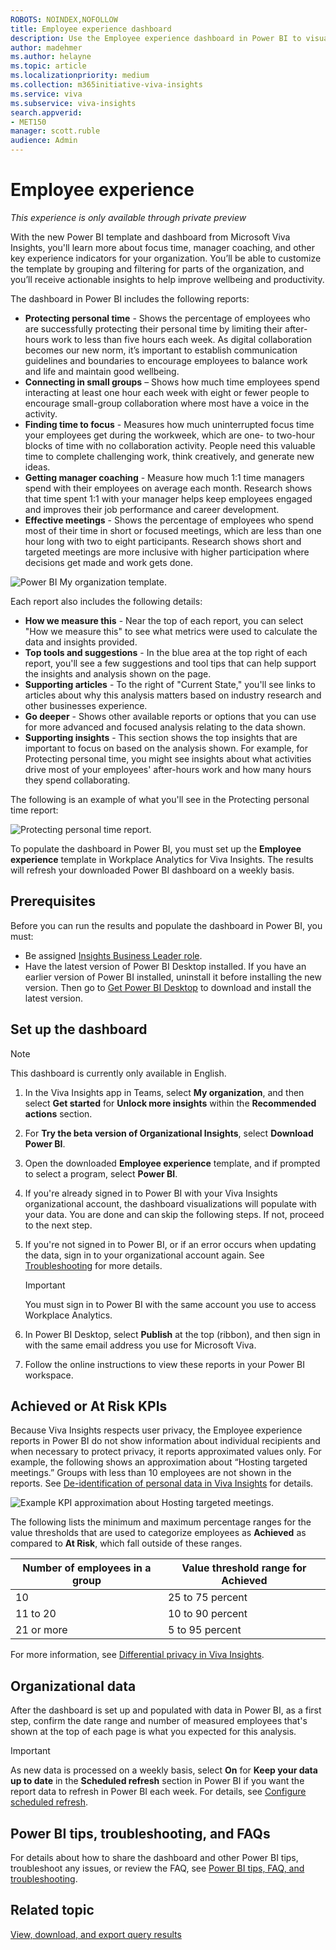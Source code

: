 ```yaml
---
ROBOTS: NOINDEX,NOFOLLOW
title: Employee experience dashboard
description: Use the Employee experience dashboard in Power BI to visualize predefined data from Microsoft Viva Insights
author: madehmer
ms.author: helayne
ms.topic: article
ms.localizationpriority: medium
ms.collection: m365initiative-viva-insights 
ms.service: viva 
ms.subservice: viva-insights 
search.appverid: 
- MET150 
manager: scott.ruble
audience: Admin
---
```


# Employee experience

*This experience is only available through private preview*

With the new Power BI template and dashboard from Microsoft Viva Insights, you'll learn more about focus time, manager coaching, and other key experience indicators for your organization. You’ll be able to customize the template by grouping and filtering for parts of the organization, and you’ll receive actionable insights to help improve wellbeing and productivity.

The dashboard in Power BI includes the following reports:

* **Protecting personal time** - Shows the percentage of employees who are successfully protecting their personal time by limiting their after-hours work to less than five hours each week. As digital collaboration becomes our new norm, it’s important to establish communication guidelines and boundaries to encourage employees to balance work and life and maintain good wellbeing.
* **Connecting in small groups** – Shows how much time employees spend interacting at least one hour each week with eight or fewer people to encourage small-group collaboration where most have a voice in the activity.
* **Finding time to focus** - Measures how much uninterrupted focus time your employees get during the workweek, which are one- to two-hour blocks of time with no collaboration activity. People need this valuable time to complete challenging work, think creatively, and generate new ideas.
* **Getting manager coaching** - Measure how much 1:1 time managers spend with their employees on average each month. Research shows that time spent 1:1 with your manager helps keep employees engaged and improves their job performance and career development.
* **Effective meetings** - Shows the percentage of employees who spend most of their time in short or focused meetings, which are less than one hour long with two to eight participants. Research shows short and targeted meetings are more inclusive with higher participation where decisions get made and work gets done.

![Power BI My organization template.](../Images/WpA/Tutorials/pbi-myorg.png)

Each report also includes the following details:

* **How we measure this** - Near the top of each report, you can select "How we measure this" to see what metrics were used to calculate the data and insights provided.
* **Top tools and suggestions** - In the blue area at the top right of each report, you'll see a few suggestions and tool tips that can help support the insights and analysis shown on the page.
* **Supporting articles** - To the right of "Current State," you'll see links to articles about why this analysis matters based on industry research and other businesses experience.
* **Go deeper** - Shows other available reports or options that you can use for more advanced and focused analysis relating to the data shown.
* **Supporting insights** - This section shows the top insights that are important to focus on based on the analysis shown. For example, for Protecting personal time, you might see insights about what activities drive most of your employees' after-hours work and how many hours they spend collaborating.

The following is an example of what you'll see in the Protecting personal time report:

![Protecting personal time report.](../Images/WpA/Tutorials/pbi-ppt-report.png)

To populate the dashboard in Power BI, you must set up the **Employee experience** template in Workplace Analytics for Viva Insights. The results will refresh your downloaded Power BI dashboard on a weekly basis.
<!--
## Demonstration

This uses sample data that is only representative of the dashboard and might not be exactly what you see in a live dashboard specific to your organization's unique data.

[Employee experience in Power BI demo](https://msit.powerbi.com/groups/me/reports/a46f5da2-58ba-467d-b1e8-68541ab302ea/ReportSection047f79d6110db8b7d45b?ctid=72f988bf-86f1-41af-91ab-2d7cd011db47&bookmarkGuid=Bookmarkcd33e1e642e6511e8d55) -->

## Prerequisites  

Before you can run the results and populate the dashboard in Power BI, you must:

* Be assigned [Insights Business Leader role](../use/user-roles.md).
* Have the latest version of Power BI Desktop installed. If you have an earlier version of Power BI installed, uninstall it before installing the new version.
Then go to [Get Power BI Desktop](https://www.microsoft.com/p/power-bi-desktop/9ntxr16hnw1t?activetab=pivot:overviewtab) to download and install the latest version.

## Set up the dashboard

>[!Note]
>This dashboard is currently only available in English.

1. In the Viva Insights app in Teams, select **My organization**, and then select **Get started** for **Unlock more insights** within the **Recommended actions** section.
2. For **Try the beta version of Organizational Insights**, select **Download Power BI**.
3. Open the downloaded **Employee experience** template, and if prompted to select a program, select **Power BI**.
4. If you're already signed in to Power BI with your Viva Insights organizational account, the dashboard visualizations will populate with your data. You are done and can skip the following steps. If not, proceed to the next step.
5. If you're not signed in to Power BI, or if an error occurs when updating the data, sign in to your organizational account again. See [Troubleshooting](../tutorials/power-bi-templates.md#troubleshooting) for more details.

    >[!Important]
    >You must sign in to Power BI with the same account you use to access Workplace Analytics.

6. In Power BI Desktop, select **Publish** at the top (ribbon), and then sign in with the same email address you use for Microsoft Viva.
7. Follow the online instructions to view these reports in your Power BI workspace.

## Achieved or At Risk KPIs

Because Viva Insights respects user privacy, the Employee experience reports in Power BI do not show information about individual recipients and when necessary to protect privacy, it reports approximated values only. For example, the following shows an approximation about “Hosting targeted meetings.” Groups with less than 10 employees are not shown in the reports. See [De-identification of personal data in Viva Insights](../privacy/de-identify-data.md) for details.

![Example KPI approximation about Hosting targeted meetings.](../Images/WpA/Tutorials/kpi-example.png)

The following lists the minimum and maximum percentage ranges for the value thresholds that are used to categorize employees as **Achieved** as compared to **At Risk**, which fall outside of these ranges.

Number of employees in a group | Value threshold range for Achieved
--------------| ------------
10 | 25 to 75 percent
11 to 20 | 10 to 90 percent
21 or more | 5 to 95 percent

For more information, see [Differential privacy in Viva Insights](../privacy/differential-privacy.md).  

## Organizational data

After the dashboard is set up and populated with data in Power BI, as a first step, confirm the date range and number of measured employees that's shown at the top of each page is what you expected for this analysis.

>[!Important]
>As new data is processed on a weekly basis, select **On** for **Keep your data up to date** in the **Scheduled refresh** section in Power BI if you want the report data to refresh in Power BI each week. For details, see [Configure scheduled refresh](/power-bi/connect-data/refresh-scheduled-refresh#scheduled-refresh).

## Power BI tips, troubleshooting, and FAQs

For details about how to share the dashboard and other Power BI tips, troubleshoot any issues, or review the FAQ, see [Power BI tips, FAQ, and troubleshooting](../tutorials/power-bi-templates.md).

## Related topic

[View, download, and export query results](../use/view-download-and-export-query-results.md)
